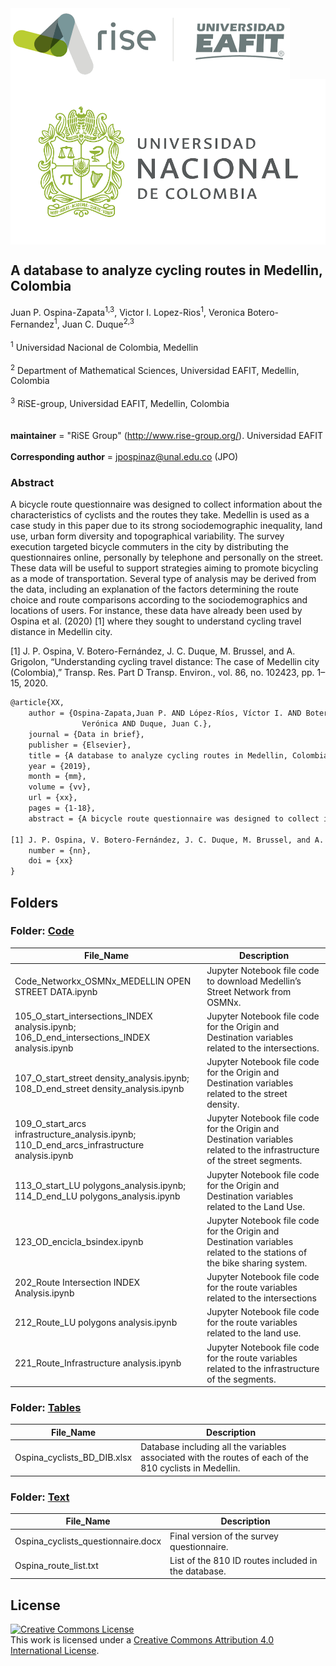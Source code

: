 <img src="figs/rise_logo.png" alt="Estructura Carpeta" align="center">
<img src="figs/unal_logo.png" alt="Estructura Carpeta" align="center">

## A database to analyze cycling routes in Medellin, Colombia


Juan P. Ospina-Zapata<sup>1,3</sup>, Victor I. Lopez-Rios<sup>1</sup>, Veronica Botero-Fernandez<sup>1</sup>, Juan C. Duque<sup>2,3</sup> \
\
<sup>1</sup> Universidad Nacional de Colombia, Medellin\
\
<sup>2</sup> Department of Mathematical Sciences, Universidad EAFIT, Medellin, Colombia\
\
<sup>3</sup> RiSE-group, Universidad EAFIT, Medellin, Colombia\
\
\
__maintainer__ = "RiSE Group"  (http://www.rise-group.org/). Universidad EAFIT\
\
__Corresponding author__ = jpospinaz@unal.edu.co (JPO)

### Abstract 

A bicycle route questionnaire was designed to collect information about the characteristics of cyclists and the routes they take. Medellin is used as a case study in this paper due to its strong sociodemographic inequality, land use, urban form diversity and topographical variability. The survey execution targeted bicycle commuters in the city by distributing the questionnaires online, personally by telephone and personally on the street. These data will be useful to support strategies aiming to promote bicycling as a mode of transportation. Several type of analysis may be derived from the data, including an explanation of the factors determining the route choice and route comparisons according to the sociodemographics and locations of users. For instance, these data have already been used by Ospina et al. (2020) [1] where they sought to understand cycling travel distance in Medellin city.

[1] J. P. Ospina, V. Botero-Fernández, J. C. Duque, M. Brussel, and A. Grigolon, “Understanding cycling travel distance: The case of Medellin city (Colombia),” Transp. Res. Part D Transp. Environ., vol. 86, no. 102423, pp. 1–15, 2020.


```tex
@article{XX,
    author = {Ospina-Zapata,Juan P. AND López-Ríos, Víctor I. AND Botero-Fernández, 
                Verónica AND Duque, Juan C.},
    journal = {Data in brief},
    publisher = {Elsevier},
    title = {A database to analyze cycling routes in Medellin, Colombia},
    year = {2019},
    month = {mm},
    volume = {vv},
    url = {xx},
    pages = {1-18},
    abstract = {A bicycle route questionnaire was designed to collect information about the characteristics of cyclists and the routes they take. Medellin is used   as a case study in this paper due to its strong sociodemographic inequality, land use, urban form diversity and topographical variability. The survey execution targeted bicycle commuters in the city by distributing the questionnaires online, personally by telephone and personally on the street. These data will be useful to support strategies aiming to promote bicycling as a mode of transportation. Several type of analysis may be derived from the data, including an explanation of the factors determining the route choice and route comparisons according to the sociodemographics and locations of users. For instance, these data have already been used by Ospina et al. (2020) [1] where they sought to understand cycling travel distance in Medellin city.

[1] J. P. Ospina, V. Botero-Fernández, J. C. Duque, M. Brussel, and A. Grigolon, “Understanding cycling travel distance: The case of Medellin city (Colombia),” Transp. Res. Part D Transp. Environ., vol. 86, no. 102423, pp. 1–15, 2020.},
    number = {nn},
    doi = {xx}
}
```

## Folders

### Folder: <span style="color:red">[Code](Code)</span>

**File_Name** | **Description**
  ---------------------------- | -----------------------------------------------
  Code_Networkx_OSMNx_MEDELLIN OPEN STREET DATA.ipynb | Jupyter Notebook file code to download Medellin’s Street Network from OSMNx.
  105_O_start_intersections_INDEX analysis.ipynb; 106_D_end_intersections_INDEX analysis.ipynb | Jupyter Notebook file code for the Origin and Destination variables related to the intersections. 
  107_O_start_street density_analysis.ipynb; 108_D_end_street density_analysis.ipynb | Jupyter Notebook file code for the Origin and Destination variables related to the street density.
  109_O_start_arcs infrastructure_analysis.ipynb; 110_D_end_arcs_infrastructure analysis.ipynb | Jupyter Notebook file code for the Origin and Destination variables related to the infrastructure of the street segments. 
  113_O_start_LU polygons_analysis.ipynb; 114_D_end_LU polygons_analysis.ipynb | Jupyter Notebook file code for the Origin and Destination variables related to the Land Use. 
  123_OD_encicla_bsindex.ipynb | Jupyter Notebook file code for the Origin and Destination variables related to the stations of the bike sharing system. 
  202_Route Intersection INDEX Analysis.ipynb | Jupyter Notebook file code for the route variables related to the intersections 
  212_Route_LU polygons analysis.ipynb | Jupyter Notebook file code for the route variables related to the land use. 
  221_Route_Infrastructure analysis.ipynb | Jupyter Notebook file code for the route variables related to the infrastructure of the segments.
  
### Folder: <span style="color:red">[Tables](Tables)</span>

**File_Name** | **Description**
  ---------------------------- | -----------------------------------------------
 Ospina_cyclists_BD_DIB.xlsx | Database including all the variables associated with the routes of each of the 810 cyclists in Medellin. 
 
### Folder: <span style="color:red">[Text](Text)</span>

**File_Name** | **Description**
  ---------------------------- | -----------------------------------------------
 Ospina_cyclists_questionnaire.docx | Final version of the survey questionnaire.  
 Ospina_route_list.txt | List of the 810 ID routes included in the database. 
 
## License

<a rel="license" href="http://creativecommons.org/licenses/by/4.0/"><img alt="Creative Commons License" style="border-width:0" src="https://i.creativecommons.org/l/by/4.0/88x31.png" /></a><br />This work is licensed under a <a rel="license" href="http://creativecommons.org/licenses/by/4.0/">Creative Commons Attribution 4.0 International License</a>.

  
